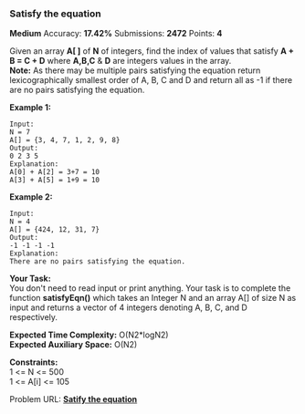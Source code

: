 ### Satisfy the equation

**Medium** Accuracy: **17.42%** Submissions: **2472** Points: **4**

Given an array **A\[ \]** of **N** of integers, find the index of values that satisfy **A + B = C + D** where **A,B,C** &amp; **D** are integers values in the array.  
**Note:** As there may be multiple pairs satisfying the equation return lexicographically smallest order of A, B, C and D and return all as -1 if there are no pairs satisfying the equation.

**Example 1:**

```
Input:
N = 7
A[] = {3, 4, 7, 1, 2, 9, 8}
Output:
0 2 3 5
Explanation:
A[0] + A[2] = 3+7 = 10
A[3] + A[5] = 1+9 = 10
```

**Example 2:**

```
Input:
N = 4
A[] = {424, 12, 31, 7}
Output:
-1 -1 -1 -1
Explanation:
There are no pairs satisfying the equation.
```

**Your Task:**  
You don't need to read input or print anything. Your task is to complete the function **satisfyEqn()** which takes an Integer N and an array A\[\] of size N as input and returns a vector of 4 integers denoting A, B, C, and D respectively.

**Expected Time Complexity:** O(N2\*logN2)  
**Expected Auxiliary Space:** O(N2)

**Constraints:**  
1 &lt;= N &lt;= 500  
1 &lt;= A\[i\] &lt;= 105

Problem URL: **[Satify the equation](https://practice.geeksforgeeks.org/problems/satisfy-the-equation5847/1)**
